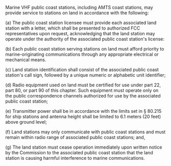Marine VHF public coast stations, including AMTS coast stations, may provide service to stations on land in accordance with the following:

(a) The public coast station licensee must provide each associated land station with a letter, which shall be presented to authorized FCC representatives upon request, acknowledging that the land station may operate under the authority of the associated public coast station's license:

(b) Each public coast station serving stations on land must afford priority to marine-originating communications through any appropriate electrical or mechanical means.

(c) Land station identification shall consist of the associated public coast station's call sign, followed by a unique numeric or alphabetic unit identifier;

(d) Radio equipment used on land must be certified for use under part 22, part 80, or part 90 of this chapter. Such equipment must operate only on the public correspondence channels authorized for use by the associated public coast station;

(e) Transmitter power shall be in accordance with the limits set in § 80.215 for ship stations and antenna height shall be limited to 6.1 meters (20 feet) above ground level;

(f) Land stations may only communicate with public coast stations and must remain within radio range of associated public coast stations; and,

(g) The land station must cease operation immediately upon written notice by the Commission to the associated public coast station that the land station is causing harmful interference to marine communications.

